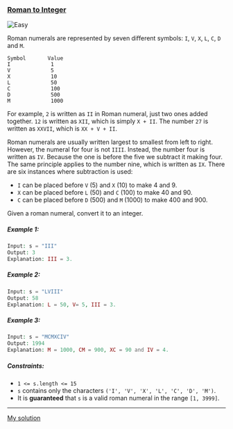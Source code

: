 ### [Roman to Integer](https://leetcode.com/problems/roman-to-integer/)
![Easy](https://img.shields.io/badge/Easy-26b7a6)

Roman numerals are represented by seven different symbols: `I`, `V`, `X`, `L`, `C`, `D` and `M`.

```
Symbol       Value
I             1
V             5
X             10
L             50
C             100
D             500
M             1000
```

For example, `2` is written as `II` in Roman numeral, just two ones added together. 
`12` is written as `XII`, which is simply `X + II`. The number `27` is written as `XXVII`, which is `XX + V + II`.

Roman numerals are usually written largest to smallest from left to right. However, the numeral for four is not `IIII`. 
Instead, the number four is written as `IV`. Because the one is before the five we subtract it making four. 
The same principle applies to the number nine, which is written as `IX`. There are six instances where subtraction is used:

* `I` can be placed before `V` (5) and `X` (10) to make 4 and 9.
* `X` can be placed before `L` (50) and `C` (100) to make 40 and 90.
* `C` can be placed before `D` (500) and `M` (1000) to make 400 and 900.

Given a roman numeral, convert it to an integer.


##### Example 1:

```php
Input: s = "III"
Output: 3
Explanation: III = 3.
```

##### Example 2:

```php
Input: s = "LVIII"
Output: 58
Explanation: L = 50, V= 5, III = 3.
```

##### Example 3:

```php
Input: s = "MCMXCIV"
Output: 1994
Explanation: M = 1000, CM = 900, XC = 90 and IV = 4.
```

##### Constraints:

* `1 <= s.length <= 15`
* `s` contains only the characters `('I', 'V', 'X', 'L', 'C', 'D', 'M')`.
* It is **guaranteed** that `s` is a valid roman numeral in the range `[1, 3999]`.

---

[My solution](https://leetcode.com/problems/roman-to-integer/submissions/854417769/)
